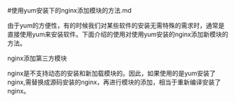 #使用yum安装下的nginx添加模块的方法.md

由于yum的方便性，有的时候我们对某些软件的安装无需特殊的需求时，通常是直接使用yum来安装软件。下面介绍的使用对使用yum安装的nginx添加新模块的方法。


nginx添加第三方模块

nginx是不支持动态的安装和新加载模块的。因此，如果使用的是yum安装了nginx,需替换成源码安装的nginx，再进行模块的添加，相当于重新编译安装了nginx。

